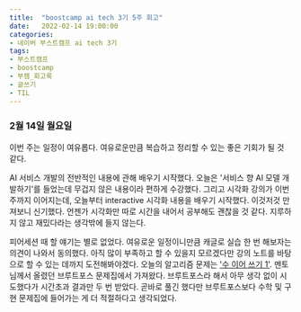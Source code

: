 ```yaml
---
title:  "boostcamp ai tech 3기 5주 회고"
date:   2022-02-14 19:00:00
categories:
- 네이버 부스트캠프 ai tech 3기
tags:
- 부스트캠프
- boostcamp
- 부캠_회고록
- 글쓰기
- TIL
---
```



### 2월 14일 월요일

이번 주는 일정이 여유롭다. 여유로운만큼 복습하고 정리할 수 있는 좋은 기회가 될 것 같다.  

AI 서비스 개발의 전반적인 내용에 관해 배우기 시작했다. 오늘은 '서비스 향 AI 모델 개발하기'를 들었는데 무겁지 않은 내용이라 편하게 수강했다. 그리고 시각화 강의가 이번 주까지 이어지는데, 
오늘부터 interactive 시각화 내용을 배우기 시작했다. 이것저것 만져보니 신기했다. 언젠가 시각화만 따로 시간을 내어서 공부해도 괜찮을 것 같다. 지루하지 않고 재밌다라는 생각밖에 들지 않는다.

피어세션 때 할 얘기는 별로 없었다. 여유로운 일정이니만큼 캐글로 실습 한 번 해보자는 의견이 나와서 동의했다. 아직 많이 부족하고 할 수 있을지 모르겠다만 강의 노트를 바탕으로 할 수 있는 데까지 
도전해봐야겠다.
오늘의 알고리즘 문제는 ['수 이어 쓰기 1'](https://www.acmicpc.net/problem/1748). 멘토님께서 올렸던 브루트포스 문제집에서 가져왔다. 브루트포스라 해서 아무 생각 없이 시도했다가 시간초과 결과만 
두 번 받았다. 곧바로 풀긴 했다만 브루트포스보다 수학 및 구현 문제집에 들어가는 게 더 적절하다고 생각되었다.
